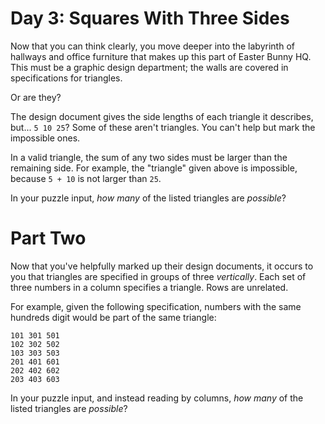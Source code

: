 # Day 3: Squares With Three Sides

Now that you can think clearly, you move deeper into the labyrinth of hallways
and office furniture that makes up this part of Easter Bunny HQ. This must be a
graphic design department; the walls are covered in specifications for
triangles.

Or are they?

The design document gives the side lengths of each triangle it describes, but...
`5 10 25`? Some of these aren't triangles. You can't help but mark the impossible
ones.

In a valid triangle, the sum of any two sides must be larger than the remaining
side. For example, the "triangle" given above is impossible, because `5 + 10` is
not larger than `25`.

In your puzzle input, *how many* of the listed triangles are *possible*?

# Part Two

Now that you've helpfully marked up their design documents, it occurs to you
that triangles are specified in groups of three *vertically*. Each set of three
numbers in a column specifies a triangle. Rows are unrelated.

For example, given the following specification, numbers with the same hundreds
digit would be part of the same triangle:

```
101 301 501
102 302 502
103 303 503
201 401 601
202 402 602
203 403 603
```

In your puzzle input, and instead reading by columns, *how many* of the listed
triangles are *possible*?

